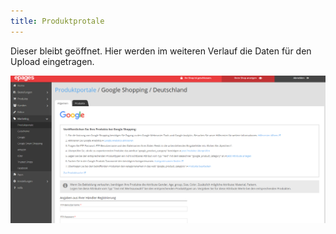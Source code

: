 ```yaml
---
title: Produktprotale
---
```


Dieser bleibt geöffnet. Hier werden im weiteren Verlauf die Daten für den Upload eingetragen.

![Produktportale](img/produktportale.png)
